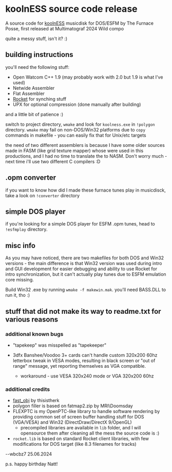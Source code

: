 # koolnESS source code release

A source code for [koolnESS](https://www.pouet.net/prod.php?which=96920) musicdisk for DOS/ESFM by The Furnace Posse, first released at Multimatograf 2024 Wild compo

quite a messy stuff, isn't it? :)

## building instructions

you'll need the following stuff:

* Open Watcom C++ 1.9 (may probably work with 2.0 but 1.9 is what I've used)
* Netwide Assembler 
* Flat Assembler
* [Rocket](https://github.com/emoon/rocket) for synching stuff
* UPX for optional compression (done manually after building)

and a little bit of patience :)

switch to project directory, `wmake` and look for `koolness.exe` in `!polygon` directory. `wmake` may fail on non-DOS/Win32 platforms due to `copy` commands in makefile - you can easily fix that for Unix/etc targets

the need of two different assemblers is because I have some older sources made in FASM (like grid texture mapper) whose were used in this productions, and I had no time to translate the to NASM. Don't worry much - next time i'll use two different C compilers :D

## .opm converter

if you want to know how did I made these furnace tunes play in musicdisck, take a look on `!converter` directory

## simple DOS player

if you're looking for a simple DOS player for ESFM .opm tunes, head to `!esfmplay` directory.

## misc info

As you may have noticed, there are two makefiles for both DOS and Win32 versions - the main difference is that Win32 version was used during intro and GUI development for easier debugging and ability to use Rocket for intro synchronization, but it can't actually play tunes due to ESFM emulation core missing.

Build Win32 .exe by running `wmake -f makewin.mak`. you'll need BASS.DLL to run it, tho :)

## stuff that did not make its way to readme.txt for various reasons

### additional known bugs

* "tapekeep" was misspelled as "tapekeeper"

* 3dfx Banshee/Voodoo 3+ cards can't handle custom 320x200 60hz letterbox tweak in VESA modes, resulting in black screen or "out of range" message, yet reporting themselves as VGA compatible.
  * workaround - use VESA 320x240 mode or VGA 320x200 60hz

### additional credits

* [fast_obj](https://github.com/thisistherk/fast_obj) by thisistherk
* polygon filler is based on fatmap2.zip by MRI\Doomsday
* FLEXPTC is my OpenPTC-like library to handle software rendering by providing common set of screen buffer handling stuff for DOS (VGA/VESA) and Win32 (DirectDraw/DirectX 9/OpenGL)
  * precompiled libraries are available in `lib` folder, and I will opensource them after cleaning all the mess the source code is :)
* `rocket.lib` is based on standard Rocket client libraries, with few modifications for DOS target (like 8.3 filenames for tracks)



--wbcbz7 25.06.2024 



















p.s. happy birthday Natt!